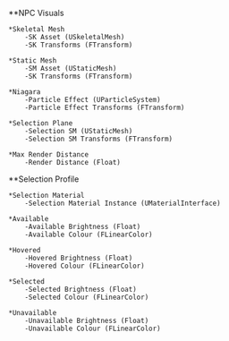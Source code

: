 **NPC Visuals

	*Skeletal Mesh
		-SK Asset (USkeletalMesh)
		-SK Transforms (FTransform)
		
	*Static Mesh
		-SM Asset (UStaticMesh)
		-SK Transforms (FTransform)
		
	*Niagara
		-Particle Effect (UParticleSystem)
		-Particle Effect Transforms (FTransform)
		
	*Selection Plane
		-Selection SM (UStaticMesh)
		-Selection SM Transforms (FTransform)
		
	*Max Render Distance
		-Render Distance (Float)

**Selection Profile

	*Selection Material
		-Selection Material Instance (UMaterialInterface)

	*Available
		-Available Brightness (Float)
		-Available Colour (FLinearColor)

	*Hovered
		-Hovered Brightness (Float)
		-Hovered Colour (FLinearColor)

	*Selected
		-Selected Brightness (Float)
		-Selected Colour (FLinearColor)

	*Unavailable
		-Unavailable Brightness (Float)
		-Unavailable Colour (FLinearColor)